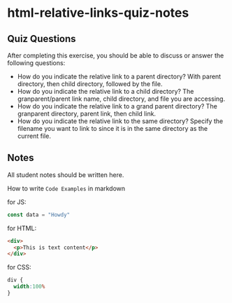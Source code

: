 # html-relative-links-quiz-notes

## Quiz Questions

After completing this exercise, you should be able to discuss or answer the following questions:

- How do you indicate the relative link to a parent directory?
With parent directory, then child directory, followed by the file.
- How do you indicate the relative link to a child directory?
The granparent/parent link name, child directory, and file you are accessing.
- How do you indicate the relative link to a grand parent directory?
The granparent directory, parent link, then child link.
- How do you indicate the relative link to the same directory?
Specify the filename you want to link to since it is in the same directory as the current file.
## Notes

All student notes should be written here.


How to write `Code Examples` in markdown

for JS:
```javascript
const data = "Howdy"
```

for HTML:
```html
<div>
  <p>This is text content</p>
</div>
```

for CSS:
```css
div {
  width:100%
}
```
